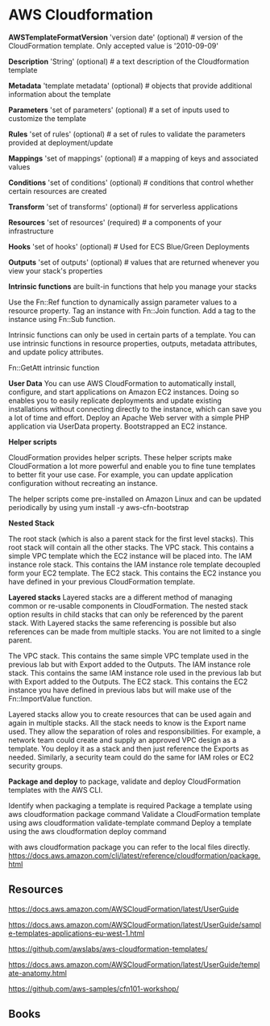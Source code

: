 # AWS Cloudformation




**AWSTemplateFormatVersion** 'version date' (optional) # version of the CloudFormation template. Only accepted value is '2010-09-09'

**Description** 'String' (optional) # a text description of the Cloudformation template

**Metadata** 'template metadata' (optional) # objects that provide additional information about the template

**Parameters** 'set of parameters' (optional) # a set of inputs used to customize the template

**Rules** 'set of rules' (optional) # a set of rules to validate the parameters provided at deployment/update

**Mappings** 'set of mappings' (optional) # a mapping of keys and associated values

**Conditions** 'set of conditions' (optional) # conditions that control whether certain resources are created

**Transform** 'set of transforms' (optional) # for serverless applications

**Resources** 'set of resources' (required) # a components of your infrastructure

**Hooks** 'set of hooks' (optional) # Used for ECS Blue/Green Deployments

**Outputs** 'set of outputs' (optional) # values that are returned whenever you view your stack's properties



**Intrinsic functions** are built-in functions that help you manage your stacks

Use the Fn::Ref function to dynamically assign parameter values to a resource property.
Tag an instance with Fn::Join function.
Add a tag to the instance using Fn::Sub function.

Intrinsic functions can only be used in certain parts of a template. You can use intrinsic functions in resource properties, outputs, metadata attributes, and update policy attributes.

Fn::GetAtt intrinsic function

**User Data**
You can use AWS CloudFormation to automatically install, configure, and start applications on Amazon EC2 instances. Doing so enables you to easily replicate deployments and update existing installations without connecting directly to the instance, which can save you a lot of time and effort.
Deploy an Apache Web server with a simple PHP application via UserData property.  Bootstrapped an EC2 instance.

**Helper scripts**

CloudFormation provides helper scripts. These helper scripts make CloudFormation a lot more powerful and enable you to fine tune templates to better fit your use case. For example, you can update application configuration without recreating an instance.

The helper scripts come pre-installed on Amazon Linux and can be updated periodically by using yum install -y aws-cfn-bootstrap

**Nested Stack**

The root stack (which is also a parent stack for the first level stacks). This root stack will contain all the other stacks.
The VPC stack. This contains a simple VPC template which the EC2 instance will be placed into.
The IAM instance role stack. This contains the IAM instance role template decoupled form your EC2 template.
The EC2 stack. This contains the EC2 instance you have defined in your previous CloudFormation template.


**Layered stacks**
Layered stacks are a different method of managing common or re-usable components in CloudFormation. The nested stack option results in child stacks that can only be referenced by the parent stack. With Layered stacks the same referencing is possible but also references can be made from multiple stacks. You are not limited to a single parent.

The VPC stack. This contains the same simple VPC template used in the previous lab but with Export added to the Outputs.
The IAM instance role stack. This contains the same IAM instance role used in the previous lab but with Export added to the Outputs.
The EC2 stack. This contains the EC2 instance you have defined in previous labs but will make use of the Fn::ImportValue function.


Layered stacks allow you to create resources that can be used again and again in multiple stacks.
All the stack needs to know is the Export name used. They allow the separation of roles and responsibilities.
For example, a network team could create and supply an approved VPC design as a template.
You deploy it as a stack and then just reference the Exports as needed. Similarly, a security team could do the same for IAM roles or EC2 security groups.


**Package and deploy**
to package, validate and deploy CloudFormation templates with the AWS CLI.

Identify when packaging a template is required
Package a template using aws cloudformation package command
Validate a CloudFormation template using aws cloudformation validate-template command
Deploy a template using the aws cloudformation deploy command

with aws cloudformation package you can refer to the local files directly.
https://docs.aws.amazon.com/cli/latest/reference/cloudformation/package.html









## Resources

https://docs.aws.amazon.com/AWSCloudFormation/latest/UserGuide

https://docs.aws.amazon.com/AWSCloudFormation/latest/UserGuide/sample-templates-applications-eu-west-1.html

https://github.com/awslabs/aws-cloudformation-templates/


https://docs.aws.amazon.com/AWSCloudFormation/latest/UserGuide/template-anatomy.html

https://github.com/aws-samples/cfn101-workshop/

## Books
